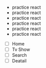 - practice react
- practice react
- practice react
- practice react
- practice react
- practice react

- [ ] Home
- [ ] Tv Show
- [ ] Search
- [ ] Deatail